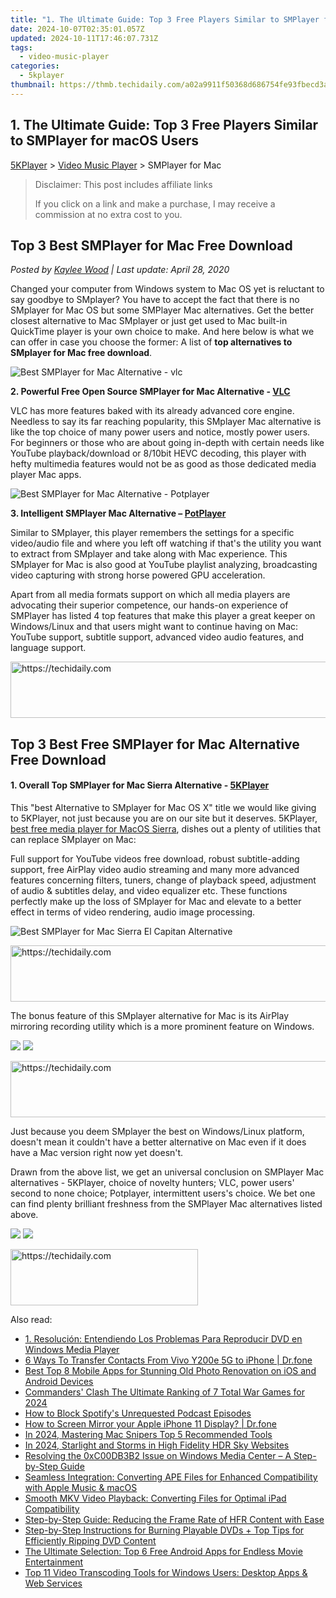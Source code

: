 ```yaml
---
title: "1. The Ultimate Guide: Top 3 Free Players Similar to SMPlayer for macOS Users"
date: 2024-10-07T02:35:01.057Z
updated: 2024-10-11T17:46:07.731Z
tags:
  - video-music-player
categories:
  - 5kplayer
thumbnail: https://thmb.techidaily.com/a02a9911f50368d686754fe93fbecd3af42fa753760f192f422f0660350e151b.jpg
---
```


## 1. The Ultimate Guide: Top 3 Free Players Similar to SMPlayer for macOS Users

[5KPlayer](https://tools.techidaily.com/5kplayer/products/) \> [Video Music Player](https://tools.techidaily.com/5kplayer/video-music-player/) \> SMPlayer for Mac

>  Disclaimer: This post includes affiliate links
>
>  If you click on a link and make a purchase, I may receive a commission at no extra cost to you.
>

## Top 3 Best SMPlayer for Mac Free Download

 _Posted by [Kaylee Wood](https://www.quora.com/profile/Amanda-Hu-21) | Last update: April 28, 2020_ 

Changed your computer from Windows system to Mac OS yet is reluctant to say goodbye to SMplayer? You have to accept the fact that there is no SMplayer for Mac OS but some SMPlayer Mac alternatives. Get the better closest alternative to Mac SMplayer or just get used to Mac built-in QuickTime player is your own choice to make. And here below is what we can offer in case you choose the former: A list of **top alternatives to SMplayer for Mac free download**. 

![Best SMPlayer for Mac Alternative - vlc](https://www.5kplayer.com/video-music-player/img/vlc-streamer-icon-zjy-0304002.jpg)

**2\. Powerful Free Open Source SMPlayer for Mac Alternative - [VLC](https://www.videolan.org/vlc/index.html)** 

VLC has more features baked with its already advanced core engine. Needless to say its far reaching popularity, this SMplayer Mac alternative is like the top choice of many power users and notice, mostly power users. For beginners or those who are about going in-depth with certain needs like YouTube playback/download or 8/10bit HEVC decoding, this player with hefty multimedia features would not be as good as those dedicated media player Mac apps.

![Best SMPlayer for Mac Alternative - Potplayer](https://www.5kplayer.com/video-music-player/img/potplayer.jpg) 

**3\. Intelligent SMPlayer Mac Alternative – [PotPlayer](https://potplayer.daum.net/)** 

Similar to SMplayer, this player remembers the settings for a specific video/audio file and where you left off watching if that's the utility you want to extract from SMplayer and take along with Mac experience. This SMplayer for Mac is also good at YouTube playlist analyzing, broadcasting video capturing with strong horse powered GPU acceleration. 

Apart from all media formats support on which all media players are advocating their superior competence, our hands-on experience of SMPlayer has listed 4 top features that make this player a great keeper on Windows/Linux and that users might want to continue having on Mac: YouTube support, subtitle support, advanced video audio features, and language support. 

<!-- affiliate ads begin -->
<a href="https://appsumo.8odi.net/c/5597632/2151870/7443" target="_top" id="2151870">
  <img src="//a.impactradius-go.com/display-ad/7443-2151870" border="0" alt="https://techidaily.com" width="728" height="90"/>
</a>
<img height="0" width="0" src="https://appsumo.8odi.net/i/5597632/2151870/7443" style="position:absolute;visibility:hidden;" border="0" />
<!-- affiliate ads end -->

## Top 3 Best Free SMPlayer for Mac Alternative Free Download

#### **1\. Overall Top SMPlayer for Mac Sierra Alternative - [5KPlayer](https://tools.techidaily.com/5kplayer/products/)**

This "best Alternative to SMplayer for Mac OS X" title we would like giving to 5KPlayer, not just because you are on our site but it deserves. 5KPlayer, [best free media player for MacOS Sierra](https://tools.techidaily.com/5kplayer/video-music-player/), dishes out a plenty of utilities that can replace SMplayer on Mac: 

Full support for YouTube videos free download, robust subtitle-adding support, free AirPlay video audio streaming and many more advanced features concerning filters, tuners, change of playback speed, adjustment of audio & subtitles delay, and video equalizer etc. These functions perfectly make up the loss of SMplayer for Mac and elevate to a better effect in terms of video rendering, audio image processing. 

![Best SMPlayer for Mac Sierra El Capitan Alternative](https://www.5kplayer.com/video-music-player/img/youtube-0119-01.png) 

<!-- affiliate ads begin -->
<a href="https://appsumo.8odi.net/c/5597632/2075482/7443" target="_top" id="2075482">
  <img src="//a.impactradius-go.com/display-ad/7443-2075482" border="0" alt="https://techidaily.com" width="728" height="90"/>
</a>
<img height="0" width="0" src="https://appsumo.8odi.net/i/5597632/2075482/7443" style="position:absolute;visibility:hidden;" border="0" />
<!-- affiliate ads end -->

The bonus feature of this SMplayer alternative for Mac is its AirPlay mirroring recording utility which is a more prominent feature on Windows.

[![](https://www.5kplayer.com/video-music-player/../button/freedownwhitewin.png)](https://tools.techidaily.com/5kplayer/products/) [![](https://www.5kplayer.com/video-music-player/../button/freedownbackmac.png)](https://tools.techidaily.com/5kplayer/products/) 

<!-- affiliate ads begin -->
<a href="https://ursime.pxf.io/c/5597632/2136545/16384" target="_top" id="2136545">
  <img src="//a.impactradius-go.com/display-ad/16384-2136545" border="0" alt="https://techidaily.com" width="728" height="90"/>
</a>
<img height="0" width="0" src="https://ursime.pxf.io/i/5597632/2136545/16384" style="position:absolute;visibility:hidden;" border="0" />
<!-- affiliate ads end -->

Just because you deem SMplayer the best on Windows/Linux platform, doesn't mean it couldn't have a better alternative on Mac even if it does have a Mac version right now yet doesn't. 

Drawn from the above list, we get an universal conclusion on SMPlayer Mac alternatives - 5KPlayer, choice of novelty hunters; VLC, power users' second to none choice; Potplayer, intermittent users's choice. We bet one can find plenty brilliant freshness from the SMPlayer Mac alternatives listed above.

[![](https://www.5kplayer.com/video-music-player/../button/freedownwhitewin.png)](https://tools.techidaily.com/5kplayer/products/) [![](https://www.5kplayer.com/video-music-player/../button/freedownbackmac.png)](https://tools.techidaily.com/5kplayer/products/)

<!-- affiliate ads begin -->
<a href="https://aligracehair.sjv.io/c/5597632/2135413/19272" target="_top" id="2135413">
  <img src="//a.impactradius-go.com/display-ad/19272-2135413" border="0" alt="https://techidaily.com" width="300" height="90"/>
</a>
<img height="0" width="0" src="https://aligracehair.sjv.io/i/5597632/2135413/19272" style="position:absolute;visibility:hidden;" border="0" />
<!-- affiliate ads end -->

<ins class="adsbygoogle"
     style="display:block"
     data-ad-format="autorelaxed"
     data-ad-client="ca-pub-7571918770474297"
     data-ad-slot="1223367746"></ins>

<ins class="adsbygoogle"
     style="display:block"
     data-ad-client="ca-pub-7571918770474297"
     data-ad-slot="8358498916"
     data-ad-format="auto"
     data-full-width-responsive="true"></ins>

<span class="atpl-alsoreadstyle">Also read:</span>
<div><ul>
<li><a href="https://some-knowledge.techidaily.com/1-resolucion-entendiendo-los-problemas-para-reproducir-dvd-en-windows-media-player/"><u>1. Resolución: Entendiendo Los Problemas Para Reproducir DVD en Windows Media Player</u></a></li>
<li><a href="https://blog-min.techidaily.com/6-ways-to-transfer-contacts-from-vivo-y200e-5g-to-iphone-drfone-by-drfone-transfer-from-android-transfer-from-android/"><u>6 Ways To Transfer Contacts From Vivo Y200e 5G to iPhone | Dr.fone</u></a></li>
<li><a href="https://discover-extraordinary.techidaily.com/best-top-8-mobile-apps-for-stunning-old-photo-renovation-on-ios-and-android-devices/"><u>Best Top 8 Mobile Apps for Stunning Old Photo Renovation on iOS and Android Devices</u></a></li>
<li><a href="https://video-capture.techidaily.com/commanders-clash-the-ultimate-ranking-of-7-total-war-games-for-2024/"><u>Commanders' Clash The Ultimate Ranking of 7 Total War Games for 2024</u></a></li>
<li><a href="https://extra-hints.techidaily.com/how-to-block-spotifys-unrequested-podcast-episodes/"><u>How to Block Spotify's Unrequested Podcast Episodes</u></a></li>
<li><a href="https://screen-mirror.techidaily.com/how-to-screen-mirror-your-apple-iphone-11-display-drfone-by-drfone-ios/"><u>How to Screen Mirror your Apple iPhone 11 Display? | Dr.fone</u></a></li>
<li><a href="https://on-screen-recording.techidaily.com/in-2024-mastering-mac-snipers-top-5-recommended-tools/"><u>In 2024, Mastering Mac Snipers Top 5 Recommended Tools</u></a></li>
<li><a href="https://fox-friendly.techidaily.com/in-2024-starlight-and-storms-in-high-fidelity-hdr-sky-websites/"><u>In 2024, Starlight and Storms in High Fidelity HDR Sky Websites</u></a></li>
<li><a href="https://video-ai-editor.techidaily.com/resolving-the-0xc00db3b2-issue-on-windows-media-center-a-step-by-step-guide/"><u>Resolving the 0xC00DB3B2 Issue on Windows Media Center – A Step-by-Step Guide</u></a></li>
<li><a href="https://video-ai-editor.techidaily.com/seamless-integration-converting-ape-files-for-enhanced-compatibility-with-apple-music-and-macos/"><u>Seamless Integration: Converting APE Files for Enhanced Compatibility with Apple Music & macOS</u></a></li>
<li><a href="https://video-ai-editor.techidaily.com/smooth-mkv-video-playback-converting-files-for-optimal-ipad-compatibility/"><u>Smooth MKV Video Playback: Converting Files for Optimal iPad Compatibility</u></a></li>
<li><a href="https://video-ai-editor.techidaily.com/step-by-step-guide-reducing-the-frame-rate-of-hfr-content-with-ease/"><u>Step-by-Step Guide: Reducing the Frame Rate of HFR Content with Ease</u></a></li>
<li><a href="https://video-ai-editor.techidaily.com/step-by-step-instructions-for-burning-playable-dvds-plus-top-tips-for-efficiently-ripping-dvd-content/"><u>Step-by-Step Instructions for Burning Playable DVDs + Top Tips for Efficiently Ripping DVD Content</u></a></li>
<li><a href="https://video-ai-editor.techidaily.com/the-ultimate-selection-top-6-free-android-apps-for-endless-movie-entertainment/"><u>The Ultimate Selection: Top 6 Free Android Apps for Endless Movie Entertainment</u></a></li>
<li><a href="https://video-ai-editor.techidaily.com/top-11-video-transcoding-tools-for-windows-users-desktop-apps-and-web-services/"><u>Top 11 Video Transcoding Tools for Windows Users: Desktop Apps & Web Services</u></a></li>
</ul></div>

